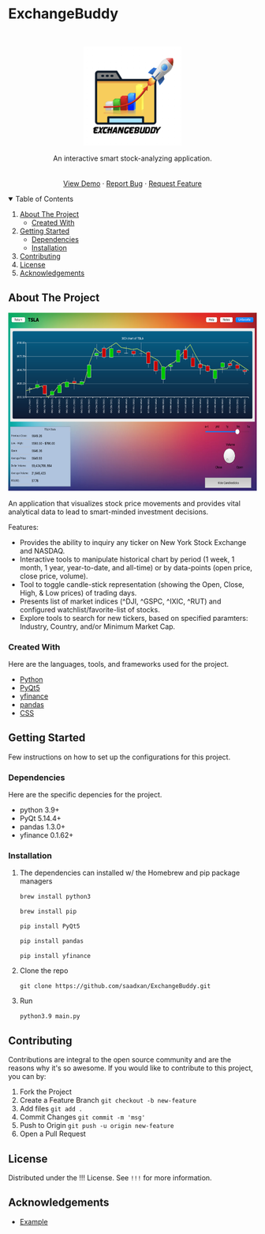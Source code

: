 # ExchangeBuddy



<!-- PROJECT LOGO -->
<br />
<p align="center">
  <a href="https://github.com/saadxan/ExchangeBuddy/">
    <img src="logo.png" alt="Logo" width="200" height="200">
  </a>
  <p align="center">
    An interactive smart stock-analyzing application.
    <br />
    <a href="https://github.com/saadxan/ExchangeBuddy/README.md">
    <br />
    <br />
    <a href="https://github.com/saadxan/ExchangeBuddy/README.md">View Demo</a>
    ·
    <a href="https://github.com/saadxan/ExchangeBuddy/issues">Report Bug</a>
    ·
    <a href="https://github.com/saadxan/ExchangeBuddy/issues">Request Feature</a>
  </p>
</p>



<!-- TABLE OF CONTENTS -->
<details open="open">
  <summary>Table of Contents</summary>
  <ol>
    <li>
      <a href="#about-the-project">About The Project</a>
      <ul>
        <li><a href="#created-with">Created With</a></li>
      </ul>
    </li>
    <li>
      <a href="#getting-started">Getting Started</a>
      <ul>
        <li><a href="#dependencies">Dependencies</a></li>
        <li><a href="#installation">Installation</a></li>
      </ul>
    </li>
    <li><a href="#contributing">Contributing</a></li>
    <li><a href="#license">License</a></li>
    <li><a href="#acknowledgements">Acknowledgements</a></li>
  </ol>
</details>



<!-- ABOUT THE PROJECT -->
## About The Project

<img src="sample-demo.png" alt="sample-demo" width="640" height="360">

An application that visualizes stock price movements and provides vital analytical data to lead to smart-minded investment decisions.

Features:
* Provides the ability to inquiry any ticker on New York Stock Exchange and NASDAQ.
* Interactive tools to manipulate historical chart by period (1 week, 1 month, 1 year, year-to-date, and all-time) or by data-points (open price, close price, volume).
* Tool to toggle candle-stick representation (showing the Open, Close, High, & Low prices) of trading days.
* Presents list of market indices (^DJI, ^GSPC, ^IXIC, ^RUT) and configured watchlist/favorite-list of stocks. 
* Explore tools to search for new tickers, based on specified paramters: Industry, Country, and/or Minimum Market Cap.



### Created With

Here are the languages, tools, and frameworks used for the project.
* [Python](https://www.python.org/)
* [PyQt5](https://pypi.org/project/PyQt5/)
* [yfinance](https://finance.yahoo.com/)
* [pandas](https://pandas.pydata.org/)
* [CSS](https://www.w3.org/CSS/)



<!-- GETTING STARTED -->
## Getting Started

Few instructions on how to set up the configurations for this project.

### Dependencies

Here are the specific depencies for the project.

- python 3.9+
- PyQt 5.14.4+
- pandas 1.3.0+
- yfinance 0.1.62+

### Installation

1. The dependencies can installed w/ the Homebrew and pip package managers
   ```
   brew install python3
   ```
   ```
   brew install pip
   ```
   ```
   pip install PyQt5
   ```
   ```
   pip install pandas
   ```
   ```
   pip install yfinance
   ```
2. Clone the repo
   ```
   git clone https://github.com/saadxan/ExchangeBuddy.git
   ```
3. Run
   ```
   python3.9 main.py
   ```



<!-- CONTRIBUTING -->
## Contributing

Contributions are integral to the open source community and are the reasons why it's so awesome. If you would like to contribute to this project, you can by: 

1. Fork the Project
2. Create a Feature Branch `git checkout -b new-feature`
3. Add files `git add .`
4. Commit Changes `git commit -m 'msg'`
5. Push to Origin `git push -u origin new-feature`
6. Open a Pull Request



<!-- LICENSE -->
## License

Distributed under the !!! License. See `!!!` for more information.



<!-- ACKNOWLEDGEMENTS -->
## Acknowledgements

* [Example](https://www.example.com)
